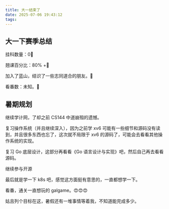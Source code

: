 ```yaml
---
title: 大一结束了
date: 2025-07-06 19:43:12
tags:
---
```


## 大一下赛季总结

挂科数量：0🥳

翘课百分比：80% +🥳

加入了蓝山，结识了一些志同道合的朋友。🥳

看番数：未知。🥳

## 暑期规划

继续学计网，了却之前 CS144 中道崩殂的遗憾。

复习操作系统（并且继续深入），因为之前学 xv6 可能有一些细节和源码没有读到，并且很多东西也忘了，这次就不局限于 xv6 的源码了，可能会去看看其他操作系统的实现。

复习 Go 底层设计，这部分再看看《Go 语言设计与实现》吧，然后自己再去看看源码。

继续参与开源

最后就是学一下 k8s 吧，感觉这方面挺有意思的，一直都想学一下。

看番，通关一直想玩的 galgame。😍😍😍

姑且列个目标在这，暑假还有一堆事情等着我，不知道能完成多少。

